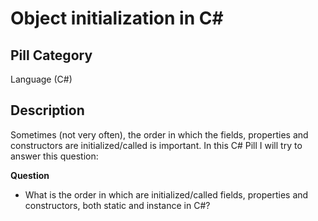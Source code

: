 # Object initialization in C#

## Pill Category

Language (C#)

## Description

Sometimes (not very often), the order in which the fields, properties and constructors are initialized/called is important. In this C# Pill I will try to answer this question:

**Question**

- What is the order in which are initialized/called fields, properties and constructors, both static and instance in C#?



